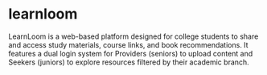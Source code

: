 # learnloom
LearnLoom is a web-based platform designed for college students to share and access study materials, course links, and book recommendations. It features a dual login system for Providers (seniors) to upload content and Seekers (juniors) to explore resources filtered by their academic branch.
